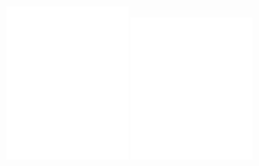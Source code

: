 <div>
  <img src="https://github.com/ibsamsky/ibsamsky/blob/main/metrics1.svg" width="48%" />
  <img src="https://github.com/ibsamsky/ibsamsky/blob/main/metrics2.svg" width="48%" />
</div>